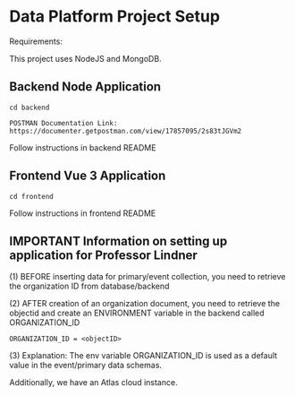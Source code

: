 # Data Platform Project Setup

Requirements:

This project uses NodeJS and MongoDB.

## Backend Node Application
```
cd backend
```
```
POSTMAN Documentation Link: https://documenter.getpostman.com/view/17857095/2s83tJGVm2
```
Follow instructions in backend README

## Frontend Vue 3 Application
```
cd frontend
```
Follow instructions in frontend README


## IMPORTANT Information on setting up application for Professor Lindner

(1) BEFORE inserting data for primary/event collection, you need to retrieve the organization ID from database/backend

(2) AFTER creation of an organization document, you need to retrieve the objectid and create an ENVIRONMENT variable in the backend called ORGANIZATION_ID
```
ORGANIZATION_ID = <objectID>
```
(3) Explanation: The env variable ORGANIZATION_ID is used as a default value in the event/primary data schemas.  

Additionally, we have an Atlas cloud instance.

